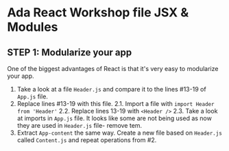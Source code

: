 # Ada React Workshop file JSX & Modules

## STEP 1: Modularize your app

One of the biggest advantages of React is that it's very easy to modularize your app. 
1. Take a look at a file `Header.js` and compare it to the lines #13-19 of `App.js` file.
2. Replace lines #13-19 with this file.
    2.1. Import a file with 
        `import Header from 'Header'`
    2.2. Replace lines 13-19 with `<Header />`
    2.3. Take a look at imports in `App.js` file. It looks like some are not being used as now they are used in `Header.js` file- remove tem.
3. Extract `App-content` the same way. Create a new file based on `Header.js` called `Content.js` and repeat operations from #2.